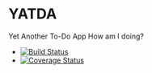 # YATDA
Yet Another To-Do App
How am I doing?
* [![Build Status](https://travis-ci.org/bhishp/YATDA.svg?branch=master)](https://travis-ci.org/bhishp/YATDA)
* [![Coverage Status](https://coveralls.io/repos/bhishp/YATDA/badge.svg?branch=istanbul&service=github)](https://coveralls.io/github/bhishp/YATDA?branch=istanbul)
